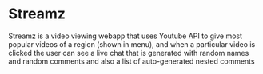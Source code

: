 # Streamz
Streamz is a video viewing webapp that uses Youtube API to give most popular videos of a region (shown in menu), and when a particular video is clicked the user can see a live chat that is generated with random names and random comments and also a list of auto-generated nested comments
